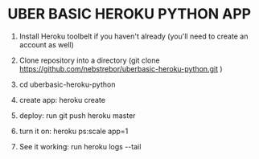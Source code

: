 UBER BASIC HEROKU PYTHON APP
============================

1) Install Heroku toolbelt if you haven't already (you'll need to create an account as well)

2) Clone repository into a directory (git clone https://github.com/nebstrebor/uberbasic-heroku-python.git )

3) cd uberbasic-heroku-python

4) create app: heroku create

5) deploy: run git push heroku master

6) turn it on: heroku ps:scale app=1 

7) See it working: run heroku logs --tail